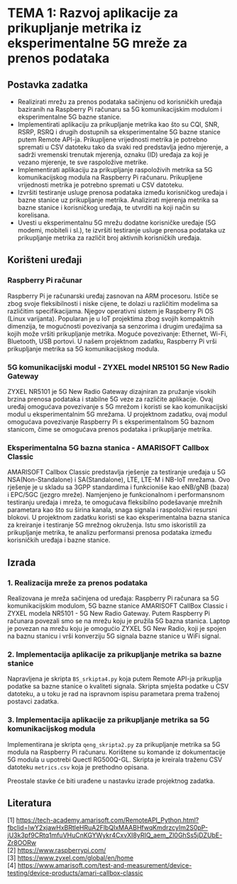 # TEMA 1: Razvoj aplikacije za prikupljanje metrika iz eksperimentalne 5G mreže za prenos podataka

## Postavka zadatka

- Realizirati mrežu za prenos podataka sačinjenu od korisničkih uređaja baziranih na Raspberry Pi računaru sa 5G komunikacijskim modulom i eksperimentalne 5G bazne stanice.
- Implementirati aplikaciju za prikupljanje metrika kao što su CQI, SNR, RSRP, RSRQ i drugih dostupnih sa eksperimentalne 5G bazne stanice putem Remote API-ja. Prikupljene vrijednosti metrika je potrebno spremati u CSV datoteku tako da svaki red predstavlja jedno mjerenje, a sadrži vremenski trenutak mjerenja, oznaku (ID) uređaja za koji je vezano mjerenje, te sve raspoložive metrike.
- Implementirati aplikaciju za prikupljanje raspoloživih metrika sa 5G komunikacijskog modula na Raspberry Pi računaru. Prikupljene vrijednosti metrika je potrebno spremati u CSV datoteku.
- Izvršiti testiranje usluge prenosa podataka između korisničkog uređaja i bazne stanice uz prikupljanje metrika. Analizirati mjerenja metrika sa bazne stanice i korisničkog uređaja, te utvrditi na koji način su korelisana.
- Uvesti u eksperimentalnu 5G mrežu dodatne korisničke uređaje (5G modemi, mobiteli i sl.), te izvršiti testiranje usluge prenosa podataka uz prikupljanje metrika za različit broj aktivnih korisničkih uređaja.

## Korišteni uređaji

### Raspberry Pi računar 
Raspberry Pi je računarski uređaj zasnovan na ARM procesoru. Ističe se zbog svoje fleksibilnosti i niske cijene, te dolazi u različitim modelima sa različitim specifikacijama. Njegov operativni sistem je Raspberry Pi OS (Linux varijanta). Popularan je u IoT projektima zbog svojih kompaktnih dimenzija, te  mogućnosti povezivanja sa senzorima i drugim uređajima sa kojih može vršiti prikupljanje metrika. Moguće povezivanje: Ethernet, Wi-Fi, Bluetooth, USB portovi. U našem projektnom zadatku, Raspberry Pi vrši prikupljanje metrika sa 5G komunikacijskog modula. 

### 5G komunikacijski modul - ZYXEL model NR5101 5G New Radio Gateway
ZYXEL NR5101 je 5G New Radio Gateway dizajniran za pružanje visokih brzina prenosa podataka i stabilne 5G veze za različite aplikacije. Ovaj uređaj omogućava povezivanje s 5G mrežom i koristi se kao komunikacijski modul u eksperimentalnim 5G mrežama. U projektnom zadatku, ovaj modul omogućava povezivanje Raspberry Pi s eksperimentalnom 5G baznom stanicom, čime se omogućava prenos podataka i prikupljanje metrika. 

### Eksperimentalna 5G bazna stanica - AMARISOFT Callbox Classic
AMARISOFT Callbox Classic predstavlja rješenje za testiranje uređaja u 5G NSA(Non-Standalone) i SA(Standalone), LTE, LTE-M i NB-IoT mrežama. Ovo rješenje je u skladu sa 3GPP standardima i funkcioniše kao eNB/gNB (baza) i EPC/5GC (jezgro mreže). Namjenjeno je funkcionalnom i performansnom testiranju uređaja i mreža, te omogućava fleksibilno podešavanje mrežnih parametara kao što su širina kanala, snaga signala i raspoloživi resursni blokovi. U projektnom zadatku koristi se kao eksperimentalna bazna stanica za kreiranje i testiranje 5G mrežnog okruženja. Istu smo iskoristili za prikupljanje metrika, te analizu performansi prenosa podataka između korisničkih uređaja i bazne stanice.

## Izrada

### 1. Realizacija mreže za prenos podataka

Realizovana je mreža sačinjena od uređaja: Raspberry Pi računara sa 5G komunikacijskim modulom, 5G bazne stanice AMARISOFT CallBox Classic i ZYXEL modela NR5101 - 5G New Radio Gateway. Putem Raspberry Pi računara povezali smo se na mrežu koju je pružila 5G bazna stanica. Laptop je povezan na mrežu koju je omogućio ZYXEL 5G New Radio, koji je spojen na baznu stanicu i vrši konverziju 5G signala bazne stanice u WiFi signal.

### 2. Implementacija aplikacije za prikupljanje metrika sa bazne stanice

Napravljena je skripta `BS_srkipta4.py` koja putem Remote API-ja prikuplja podatke sa bazne stanice o kvaliteti signala. Skripta smješta podatke u CSV datoteku, a u toku je rad na ispravnom ispisu parametara prema traženoj postavci zadatka.

### 3. Implementacija aplikacije za prikupljanje metrika sa 5G komunikacijskog modula

Implementirana je skripta `qeng_skripta2.py` za prikupljanje metrika sa 5G modula na Raspberry Pi računaru. Korištene su komande iz dokumentacije 5G modula u upotrebi Quectl RG500Q-GL. Skripta je kreirala traženu CSV datoteku `metrics.csv` koja je prethodno opisana.

Preostale stavke će biti urađene u nastavku izrade projektnog zadatka.

## Literatura

[1] https://tech-academy.amarisoft.com/RemoteAPI_Python.html?fbclid=IwY2xjawHxBRtleHRuA2FlbQIxMAABHfwqKmdrzcyIm2S0pP-jU3k3pf9CRtq1mfuVHuCnKGYWykr4CxvXI8yRIQ_aem_Zl0GhSs5jDZUbE-Zr8OORw <br>
[2] https://www.raspberrypi.com/ <br>
[3] https://www.zyxel.com/global/en/home <br>
[4] https://www.amarisoft.com/test-and-measurement/device-testing/device-products/amari-callbox-classic
